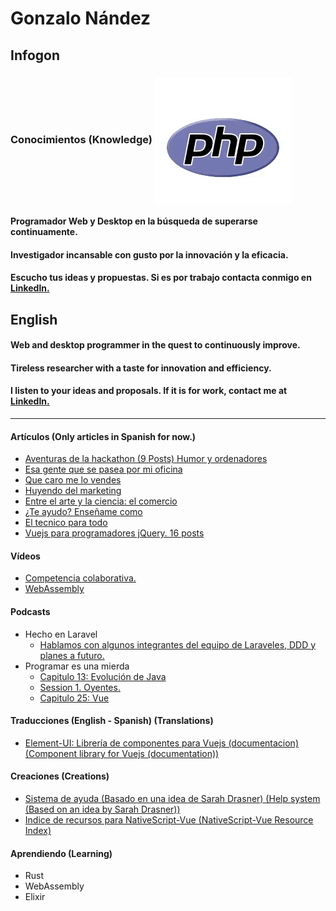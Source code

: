 <meta name="viewport" content="width=device-width, initial-scale=1">
<link rel="stylesheet" href="css/style.css">

# Gonzalo Nández
## Infogon

### Conocimientos (Knowledge) <img align="center"  src="https://github.com/Gonzalo2310/Gonzalo2310/blob/master/images/logos.gif" alt="Logos"/>

#### Programador Web y Desktop en la búsqueda de superarse continuamente.
#### Investigador incansable con gusto por la innovación y la eficacia.
#### Escucho tus ideas y propuestas. Si es por trabajo contacta conmigo en [Linkedln.](https://www.linkedin.com/in/gonzalo-nandez-batista/)

## English
#### Web and desktop programmer in the quest to continuously improve.
#### Tireless researcher with a taste for innovation and efficiency.
#### I listen to your ideas and proposals. If it is for work, contact me at [LinkedIn.](https://www.linkedin.com/in/gonzalo-nandez-batista/)

<hr>

#### Artículos (Only articles in Spanish for now.)
* [Aventuras de la hackathon (9 Posts) Humor y ordenadores](https://comunidad.programaresunamierda.com/2019/06/aventuras-de-la-hackathon-el-problema.html)
* [Esa gente que se pasea por mi oficina](https://comunidad.programaresunamierda.com/2019/03/esa-gente-que-se-pasea-por-mi-oficina.html)
* [Que caro me lo vendes](https://comunidad.programaresunamierda.com/2019/01/que-caro-me-lo-vendes.html)
* [Huyendo del marketing](https://comunidad.programaresunamierda.com/2018/12/huyendo-del-marketing.html)
* [Entre el arte y la ciencia: el comercio](https://comunidad.programaresunamierda.com/2018/12/entre-el-arte-y-la-ciencia-el-comercio.html)
* [¿Te ayudo? Enseñame como](https://comunidad.programaresunamierda.com/2018/12/te-ayudo-ensename-como.html)
* [El tecnico para todo](https://comunidad.programaresunamierda.com/2018/12/el-tecnico-para-todo.html)
* [Vuejs para programadores jQuery. 16 posts](https://comunidad.programaresunamierda.com/2020/06/vuejs-para-programadores-jquery.html)

#### Vídeos
* [Competencia colaborativa.](https://www.youtube.com/watch?v=TKRYuj26J6w)
* [WebAssembly](https://youtu.be/7Gt7IspQLzU)

#### Podcasts
* Hecho en Laravel
  * [Hablamos con algunos integrantes del equipo de Laraveles, DDD y planes a futuro.](https://github.com/Gonzalo2310/Gonzalo2310/blob/master/sound/Hecho%20en%20laravel%20EP%2029.mp3?raw=true)
* Programar es una mierda
  * [Capitulo 13: Evolución de Java](https://www.youtube.com/watch?v=WVWowXYJTcQ)
  * [Session 1. Oyentes.](https://www.ivoox.com/sesion-oyentes-1-estructura-buenas-practicas-audios-mp3_rf_22971998_1.html)
  * [Capitulo 25: Vue](https://www.youtube.com/watch?v=_K8S0f3IrMU)

#### Traducciones (English - Spanish) (Translations)
* [Element-UI: Librería de componentes para Vuejs (documentacion) (Component library for Vuejs (documentation))](https://github.com/ElemeFE/element)

#### Creaciones (Creations)
* [Sistema de ayuda (Basado en una idea de Sarah Drasner) (Help system (Based on an idea by Sarah Drasner))](https://github.com/Gonzalo2310/SDras-Helper)
* [Indice de recursos para NativeScript-Vue (NativeScript-Vue Resource Index)](https://github.com/Gonzalo2310/awesome-nativescript-vue)

#### Aprendiendo (Learning)
* Rust
* WebAssembly
* Elixir


